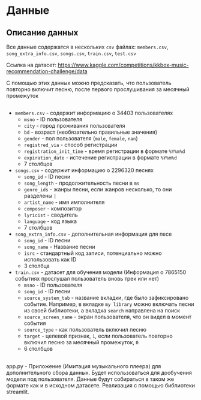# Данные

## Описание данных
Все данные содержатся в нескольких `csv` файлах: `members.csv`, `song_extra_info.csv`, `songs.csv`, `train.csv`, `test.csv`

Ссылка на датасет: https://www.kaggle.com/competitions/kkbox-music-recommendation-challenge/data

С помощью этих данных можно предсказать, что пользователь повторно включит песню, после первого прослушивания за месячный промежуток
##
- `members.csv` - содержит информацию о 34403 пользователях
    - `msno` - ID пользователя
    - `city` - город проживания пользователя
    - `bd` - возраст (необязательно правильные значения)
    - `gender` - пол пользователя (`male`, `female`, `nan`)
    - `registred_via` - способ регистрации
    - `registration_init_time` - время регистрации в формате `%Y%m%d`
    - `expiration_date` - истечение регистрации в формате `%Y%m%d`
    - 7 столбцов
- `songs.csv` - содержит информацию о 2296320 песнях
    - `song_id` - ID песни
    - `song_length` - продолжительность песни в `ms`
    - `genre_ids` - жанры песни, если жанров несколько, то они разделены `|`
    - `artist_name` - имя имполнителя
    - `composer` - композитор
    - `lyricist` - сводитель
    - `language` - код языка
    - 7 столбцов
- `song_extra_info.csv` - дополнительная информация для песе
    - `song_id` - ID песни
    - `song_name` - Название песни
    - `isrc` - стандартный код записи, потенциально можно использовать как ID
    - 3 столбца
- `train.csv` - датасет для обучения модели (Информация о 7865150 событиях прослушал пользователь вновь трек или нет)
    - `msno` - ID пользователя
    - `song_id` - ID песни
    - `source_system_tab` - название вкладки, где было зафиксировано событие. Например, в вкладке `my library` можно включать песни из своей библиотеки, а вкладка `search` направлена на поиск 
    - `source_screen_name` - экран пользователя, что он видел в момент события
    - `source_type` - как пользователь включил песню
    - `target` - целевой признак, `1`, если пользователь повторно включил песню за месячный промежуток, `0`
    - 6 столбцов
<!-- - `test.csv` - датасет для валидации
    - `id` - ID строки для отправления решения
    - `msno`- ID пользователя
    - `song_id` - ID песни
    - `source_system_tab`
    - `source_screen_name`
    - `source_type` -->
##
app.py - Приложение (Имитация музыкального плеера) для дополнительного сбора данных. Будет использоваться для дообучения модели под пользователя. Данные будут собираться в таком же формате как и в исходном датасете. Реализация с помощью библиотеки streamlit.
